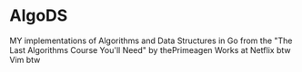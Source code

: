 # AlgoDS
MY implementations of Algorithms and Data Structures in Go from the "The Last Algorithms Course You'll Need" by thePrimeagen
Works at Netflix btw
Vim btw